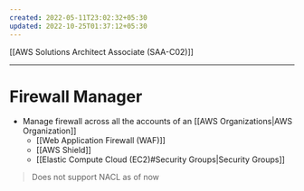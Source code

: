 ```yaml
---
created: 2022-05-11T23:02:32+05:30
updated: 2022-10-25T01:37:12+05:30
---
```

[[AWS Solutions Architect Associate (SAA-C02)]]

---
# Firewall Manager
-   Manage firewall across all the accounts of an [[AWS Organizations|AWS Organization]]
	- [[Web Application Firewall (WAF)]]
	- [[AWS Shield]]
	- [[Elastic Compute Cloud (EC2)#Security Groups|Security Groups]]

> Does not support NACL as of now